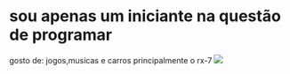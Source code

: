 # sou apenas um iniciante na questão de programar
gosto de: jogos,musicas e carros principalmente o rx-7
![](https://youtu.be/sZPpGAKdN54?si=DftXSHuCYVuVDdiZ.gif.url)

